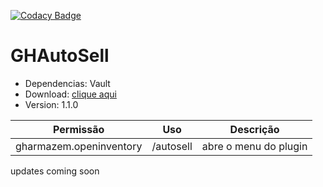 [![Codacy Badge](https://app.codacy.com/project/badge/Grade/feb4f2ef8b0248acb643b3fb88695ae6)](https://app.codacy.com/gh/mutamex-gh/GHAutoSell/dashboard?utm_source=gh&utm_medium=referral&utm_content=&utm_campaign=Badge_grade)
# GHAutoSell

- Dependencias: Vault
- Download: [clique aqui](https://github.com/mutamex-gh/GHAutoSell/releases/download/minecraft/GHAutoSell-1.0.0.jar)
- Version: 1.1.0

| Permissão               | Uso       | Descrição             |
|-------------------------|-----------|-----------------------|
| gharmazem.openinventory | /autosell | abre o menu do plugin | 

updates coming soon
